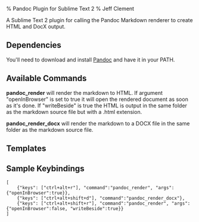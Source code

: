% Pandoc Plugin for Sublime Text 2
% Jeff Clement

A Sublime Text 2 plugin for calling the Pandoc Markdown renderer to create HTML and DocX output.

## Dependencies ##

You'll need to download and install [Pandoc] and have it in your PATH.

## Available Commands ##

**pandoc_render** will render the markdown to HTML.  If argument "openInBrowser" is set to true it will open the rendered document as soon as it's done.   If "writeBeside" is true the HTML is output in the same folder as the markdown source file but with a .html extension.

**pandoc_render_docx** will render the markdown to a DOCX file in the same folder as the markdown source file.

## Templates ##

## Sample Keybindings ##
~~~~~ {#mycode .python .numberLines startFrom="100"}
[
	{"keys": ["ctrl+alt+r"], "command":"pandoc_render", "args":{"openInBrowser":true}},
	{"keys": ["ctrl+alt+shift+d"], "command":"pandoc_render_docx"},
	{"keys": ["ctrl+alt+shift+r"], "command":"pandoc_render", "args":{"openInBrowser":false, "writeBeside":true}}
]
~~~~~~~~~~~~~~~~~~~~~~~~~~~~~~~~~~~~~~

[Pandoc]: http://johnmacfarlane.net/pandoc/